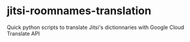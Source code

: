 # jitsi-roomnames-translation
Quick python scripts to translate Jitsi's dictionnaries with Google Cloud Translate API

